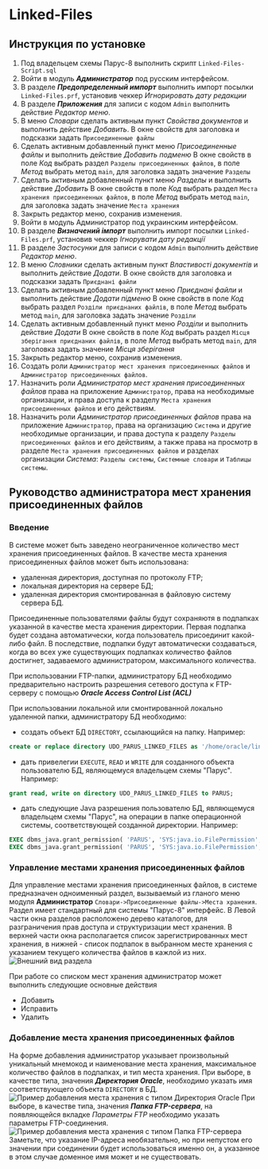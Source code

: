 # Linked-Files

## Инструкция по установке
1.	Под владельцем схемы Парус-8 выполнить скрипт `Linked-Files-Script.sql`
2.	Войти в модуль **_Администратор_** под русским интерфейсом.
3.	В разделе **_Предопределенный импорт_** выполнить импорт посылки `Linked-Files.prf`, установив чеккер *Игнорировать дату редакции*
4.	В разделе **_Приложения_** для записи с кодом `Admin` выполнить действие *Редактор меню*. 
  1.	В меню *Словари* сделать активным пункт *Свойства документов* и выполнить действие *Добавить*.
В окне свойств для заголовка и подсказки задать `Присоединенные файлы`
  2.	Сделать активным добавленный пункт меню *Присоединенные файлы* и выполнить действие *Добавить подменю*
В окне свойств в поле *Код* выбрать раздел `Разделы присоединенных файлов`, в поле *Метод* выбрать метод `main`, для заголовка задать значение `Разделы`
  3.	Сделать активным добавленный пункт меню *Разделы* и выполнить действие *Добавить*
В окне свойств в поле *Код* выбрать раздел `Места хранения присоединенных файлов`, в поле *Метод* выбрать метод `main`, для заголовка задать значение `Места хранения`
  4.	Закрыть редактор меню, сохранив изменения.
5.	Войти в модуль Администратор под украинским интерфейсом.
6.	В разделе **_Визначений імпорт_** выполнить импорт посылки `Linked-Files.prf`, установив чеккер *Ігнорувати дату редакції*
7.	В разделе *Застосунки* для записи с кодом `Admin`  выполнить действие *Редактор меню*. 
  1.	В меню *Словники* сделать активным пункт *Властивості документів* и выполнить действие *Додати*.
В окне свойств для заголовка и подсказки задать `Приєднані файли`
  2.	Сделать активным добавленный пункт меню *Приєднані файли* и выполнить действие *Додати підменю*
В окне свойств в поле *Код* выбрать раздел `Розділи приєднаних файлів`, в поле *Метод* выбрать метод `main`, для заголовка задать значение `Розділи`
  3.	Сделать активным добавленный пункт меню *Розділи* и выполнить действие *Додати*
В окне свойств в поле *Код* выбрать раздел `Місця зберігання приєднаних файлів`, в поле *Метод* выбрать метод `main`, для заголовка задать значение *Місця зберігання*
  4.	Закрыть редактор меню, сохранив изменения.
8. Создать роли `Администратор мест хранения присоединенных файлов` и `Администратор присоединенных файлов`.
9. Назначить роли *Администратор мест хранения присоединенных файлов* права на приложение `Администратор`, права на необходимые организации, и права доступа к разделу `Места хранения присоединенных файлов` и его действиям.
10. Назначить роли *Администратор присоединенных файлов* права на приложение `Администратор`, права на организацию `Система` и другие необходимые организации, и права доступа к разделу `Разделы присоединенных файлов` и его действиям, а также права на просмотр в разделе `Места хранения присоединенных файлов` и разделах организации *Система*: `Разделы системы`, `Системные словари` и `Таблицы системы`.

## Руководство администратора мест хранения присоединенных файлов
### Введение
В системе может быть заведено неограниченное количество мест хранения присоединенных файлов.
В качестве места хранения присоединенных файлов может быть использована:
* удаленная директория, доступная по протоколу FTP;
* локальная директория на сервере БД;
* удаленная директория смонтированная в файловую систему сервера БД.

Присоединенные пользователями файлы будут сохраняютя в подпапках указанной в качестве места хранения директории. Первая подпапка будет создана автоматически, когда пользователь присоединит какой-либо файл. В последствие, подпапки будут автоматически создаваться, когда во всех уже существующих подпапках количество файлов достигнет, задаваемого администратором, максимального количества.

При использовании FTP-папки, администратору БД необходимо предварительно настроить разрешения сетевого доступа к FTP-серверу с помощью **_Oracle Access Control List (ACL)_** 

При использовании локальной или смонтированной локально удаленной папки, администратору БД необходимо:
* создать объект БД `DIRECTORY`, ссылающийся на папку. Например:
```sql
create or replace directory UDO_PARUS_LINKED_FILES as '/home/oracle/linkfilesstore';
```
* дать привелегии `EXECUTE`, `READ` и `WRITE` для созданного объекта пользователю БД, являющемуся владельцем схемы "Парус". Например:
```sql
grant read, write on directory UDO_PARUS_LINKED_FILES to PARUS;
```
* дать следующие Java разрешения пользователю БД, являющемуся владельцем схемы "Парус", на операции в папке операционной системы, соответствующей созданной директории. Например:
```sql
EXEC dbms_java.grant_permission( 'PARUS', 'SYS:java.io.FilePermission', '/home/oracle/linkfilesstore', 'read' );
EXEC dbms_java.grant_permission( 'PARUS', 'SYS:java.io.FilePermission', '/home/oracle/linkfilesstore/-', 'read,write,delete' );
```

### Управление местами хранения присоединенных файлов
Для управление местами хранения присоединенных файлов, в системе предназначен одноименный раздел, вызываемый из гланого меню модуля  **Администратор** `Словари->Присоединенные файлы->Места хранения`. Раздел имеет стандартный для системы "Парус-8" интерфейс. В Левой части окна разделов расположено дерево каталогов, для разграничения прав доступа и структуризации мест хранения. В верхней части окна располагается список зарегистрированных мест хранения, в нижней - список подпапок в выбранном месте хранения с указанием текущего количества файлов в кажлой из них.
![Внешний вид раздела](https://raw.github.com/ParusPmo/Linked-Files/master/Docs/img/UdoFileStores_View.png)


При работе со списком мест хранения администратор может выполнить следующие основные действия
* Добавить
* Исправить
* Удалить

### Добавление места хранения присоединенных файлов
На форме добавления администратор указывает произвольный уникальный мнемокод и наименование места хранения, максимальное количество файлов в подпапках, и тип места хранения. При выборе, в качестве типа, значения **_Директория Oracle_**, необходимо указать имя соответствующего объекта `DIRECTORY` в БД. 
![Пример добавления места хранения с типом _Директория Oracle_](https://raw.github.com/ParusPmo/Linked-Files/master/Docs/img/UdoFileStores_AddDir.png)
При выборе, в качестве типа, значения **_Папка FTP-сервера_**, на появляющейся вкладке *Параметры FTP* необходимо указать параметры FTP-соединения. 
![Пример добавления места хранения с типом _Папка FTP-сервера_](https://raw.github.com/ParusPmo/Linked-Files/master/Docs/img/UdoFileStores_AddFTP.png)
Заметьте, что указание IP-адреса необязательно, но при непустом его значении при соединении будет использоваться именно он, а указанное в этом случае доменное имя может и не существовать.



